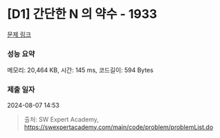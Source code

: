 # [D1] 간단한 N 의 약수 - 1933 

[문제 링크](https://swexpertacademy.com/main/code/problem/problemDetail.do?contestProbId=AV5PhcWaAKIDFAUq) 

### 성능 요약

메모리: 20,464 KB, 시간: 145 ms, 코드길이: 594 Bytes

### 제출 일자

2024-08-07 14:53



> 출처: SW Expert Academy, https://swexpertacademy.com/main/code/problem/problemList.do